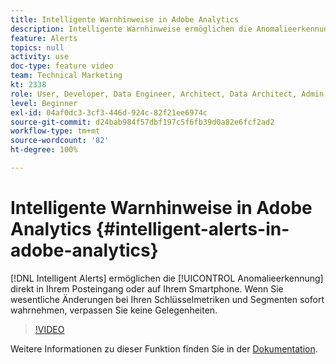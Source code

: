 ```yaml
---
title: Intelligente Warnhinweise in Adobe Analytics
description: Intelligente Warnhinweise ermöglichen die Anomalieerkennung direkt in Ihrem Posteingang oder auf Ihrem Smartphone. Wenn Sie wesentliche Änderungen bei Ihren Schlüsselmetriken und Segmenten sofort wahrnehmen, verpassen Sie keine Gelegenheiten.
feature: Alerts
topics: null
activity: use
doc-type: feature video
team: Technical Marketing
kt: 2338
role: User, Developer, Data Engineer, Architect, Data Architect, Admin, Leader
level: Beginner
exl-id: 04af0dc3-3cf3-446d-924c-82f21ee6974c
source-git-commit: d24bab984f57dbf197c5f6fb39d0a82e6fcf2ad2
workflow-type: tm+mt
source-wordcount: '82'
ht-degree: 100%

---
```


# Intelligente Warnhinweise in Adobe Analytics {#intelligent-alerts-in-adobe-analytics}

[!DNL Intelligent Alerts] ermöglichen die [!UICONTROL Anomalieerkennung] direkt in Ihrem Posteingang oder auf Ihrem Smartphone. Wenn Sie wesentliche Änderungen bei Ihren Schlüsselmetriken und Segmenten sofort wahrnehmen, verpassen Sie keine Gelegenheiten.

>[!VIDEO](https://video.tv.adobe.com/v/25446/?quality=12&learn=on)

Weitere Informationen zu dieser Funktion finden Sie in der [Dokumentation](https://experienceleague.adobe.com/docs/analytics/analyze/analysis-workspace/virtual-analyst/intelligent-alerts/intellligent-alerts.html?lang=de).
